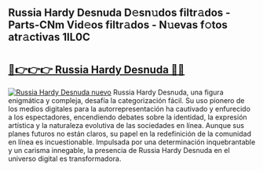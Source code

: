 ## Russia Hardy Desnuda D𝚎sn𝚞dos filtr𝚊dos - Parts-CNm Vid𝚎os filtr𝚊dos - N𝚞evas f𝚘tos atr𝚊ctivas 1IL0C

# <h2><a href="http://mbcn6c.tromn.icu/?c=Russia+Hardy+Desnuda">🔗👉👉👉 Russia Hardy Desnuda 🔗🔗</a></h2>

[![Russia Hardy Desnuda nuevo](https://i.imgur.com/pEAQMta.gif)](http://mbcn6c.tromn.icu/?c=Russia+Hardy+Desnuda)
Russia Hardy Desnuda, una figura enigmática y compleja, desafía la categorización fácil. Su uso pionero de los medios digitales para la autorrepresentación ha cautivado y enfurecido a los espectadores, encendiendo debates sobre la identidad, la expresión artística y la naturaleza evolutiva de las sociedades en línea. Aunque sus planes futuros no están claros, su papel en la redefinición de la comunidad en línea es incuestionable. Impulsada por una determinación inquebrantable y un carisma innegable, la presencia de Russia Hardy Desnuda en el universo digital es transformadora.
